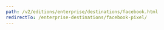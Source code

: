 ```yaml
---
path: /v2/editions/enterprise/destinations/facebook.html
redirectTo: /enterprise-destinations/facebook-pixel/
---
```

